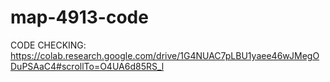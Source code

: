 # map-4913-code






CODE CHECKING: https://colab.research.google.com/drive/1G4NUAC7pLBU1yaee46wJMegODuPSAaC4#scrollTo=O4UA6d85RS_l
